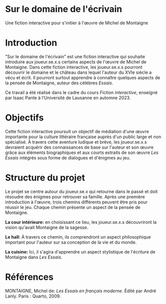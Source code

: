 # Sur le domaine de l'écrivain
Une fiction interactive pour s'initier à l'œuvre de Michel de Montaigne

# Introduction
"Sur le domaine de l'écrivain" est une fiction interactive qui souhaite introduire aux joueur.se.x.s certains aspects de l'œuvre de Michel de Montaigne. Dans cette fiction interactive, les joueur.se.x.s pourront découvrir le domaine et le château dans lequel l'auteur du XVIe siècle a vécu et écrit. Il pourront surtout apprendre à connaître quelques aspects de la pensée de Montaigne, auteur des célèbres _Essais_.

Ce travail a été réalisé dans le cadre du cours _Fiction interactive_, enseigné par Isaac Pante à l'Université de Lausanne en automne 2023.

# Objectifs
Cette fiction interactive poursuit un objectif de médiation d'une œuvre importante pour la culture littéraire française auprès d'un public large et non spécialisé. À travers cette aventure ludique et brève, les joueur.se.x.s devraient acquérir des connaissances de base sur l'auteur et son œuvre grâce aux éléments biographiques et aux courts extraits de son œuvre _Les Essais_ intégrés sous forme de dialogues et d'énigmes au jeu.

# Structure du projet
Le projet se centre autour du joueur.se.x qui retourne dans le passé et doit résoudre des énigmes pour retrouver sa famille. Après une première introduction à l'œuvre, trois chemins différents peuvent être pris pour réussir le jeu. Chaque chemin présente un aspect de la pensée de Montaigne.  

**La cour intérieure:** en choisissant ce lieu, les joueur.se.x.s découvriront la vision qu'avait Montaigne de la sagesse.

**Le hall:** À travers ce chemin, ils comprendront un aspect philosophique important pour l'auteur sur sa conception de la vie et du monde.

**La cuisine:** Ici, il s'agira d'apprendre un aspect stylistique de l'écriture de Montaigne dans _Les Essais_.

# Références
MONTAIGNE, Michel de: _Les Essais en français moderne_. Édité par André Lanly. Paris : Quarto, 2009.

